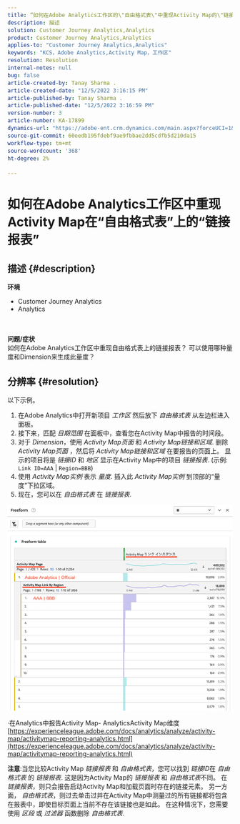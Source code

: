 ```yaml
---
title: “如何在Adobe Analytics工作区的\"自由格式表\"中重现Activity Map的\"链接报表\"。”
description: 描述
solution: Customer Journey Analytics,Analytics
product: Customer Journey Analytics,Analytics
applies-to: "Customer Journey Analytics,Analytics"
keywords: "KCS，Adobe Analytics,Activity Map，工作区"
resolution: Resolution
internal-notes: null
bug: false
article-created-by: Tanay Sharma .
article-created-date: "12/5/2022 3:16:15 PM"
article-published-by: Tanay Sharma .
article-published-date: "12/5/2022 3:16:59 PM"
version-number: 3
article-number: KA-17899
dynamics-url: "https://adobe-ent.crm.dynamics.com/main.aspx?forceUCI=1&pagetype=entityrecord&etn=knowledgearticle&id=194460be-af74-ed11-81aa-6045bd006239"
source-git-commit: 60eedb195fdebf9ae9fbbae2dd5cdfb5d210da15
workflow-type: tm+mt
source-wordcount: '368'
ht-degree: 2%

---
```


# 如何在Adobe Analytics工作区中重现Activity Map在“自由格式表”上的“链接报表”

## 描述 {#description}

<b>环境</b>
- Customer Journey Analytics
- Analytics

<br> <br><b>问题/症状</b><br>如何在Adobe Analytics工作区中重现自由格式表上的链接报表？ 可以使用哪种量度和Dimension来生成此量度？<br>

## 分辨率 {#resolution}


以下示例。

1. 在Adobe Analytics中打开新项目 *工作区* 然后放下 *自由格式表* 从左边栏进入面板。
2. 接下来，匹配 *日期范围* 在面板中，查看您在Activity Map中报告的时间段。
3. 对于 *Dimension*，使用 *Activity Map页面* 和 *Activity Map链接和区域*. 删除 *Activity Map页面* ，然后将 *Activity Map链接和区域* 在要报告的页面上。 显示的项目将是 *链接ID* 和 *地区* 显示在Activity Map中的项目 *链接报表*. (示例: `Link ID=AAA` | `Region=BBB`)
4. 使用 *Activity Map实例* 表示 *量度*. 插入此 *Activity Map实例* 到顶部的“量度”下拉区域。
5. 现在，您可以在 *自由格式表* 在 *链接报表*.


![](assets/ce099307-8f85-ec11-8d21-0022480855a4.png)

·在Analytics中报告Activity Map- AnalyticsActivity Map维度
[https://experienceleague.adobe.com/docs/analytics/analyze/activity-map/activitymap-reporting-analytics.html](https://experienceleague.adobe.com/docs/analytics/analyze/activity-map/activitymap-reporting-analytics.html)

<b>注意</b>:当您比较Activity Map *链接报表* 和 *自由格式表*，您可以找到 *链接ID*&#x200B;在 *自由格式表* 的 *链接报表*. 这是因为Activity Map的 *链接报表* 和 *自由格式表*&#x200B;不同。 在 *链接报表*，则只会报告启动Activity Map和加载页面时存在的链接元素。 另一方面， *自由格式表*，则过去单击过并在Activity Map中测量过的所有链接都将包含在报表中，即使目标页面上当前不存在该链接也是如此。 在这种情况下，您需要使用 *区段* 或 *过滤器* 函数删除 *自由格式表*.
